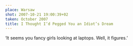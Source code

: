 ```yaml
---
place: Warsaw
shot: 2007-10-21 19:00:39+02
taken: October 2007
title: I Thought I’d Pegged You an Idiot’s Dream
---
```


‘It seems you fancy girls looking at laptops. Well, it figures.’

